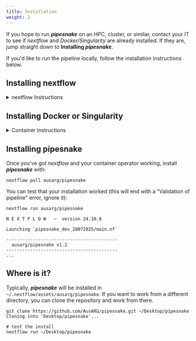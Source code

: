 ```yaml
---
title: Installation
weight: 2
---
```


If you hope to run ***pipesnake*** on an HPC, cluster, or similar, contact your IT to see if *nextflow* and *Docker/Singularity* are already installed. If they are, jump straight down to **Installing *pipesnake***. 


If you'd like to run the pipeline locally, follow the installation instructions below.

</details>

## Installing nextflow
<details>
<summary>nextflow Instructions</summary>

***pipesnake*** relies on having *nextflow* installed (version >=23.04.1). 

Our advice is to follow the official [nextflow installation instructions](https://www.nextflow.io/docs/latest/install.html#installation). 

<details>
<summary>Having trouble?</summary>

For the vast majority of people *nextflow* installation should be relatively painless. If that's not you, follow along below. *nextflow* requires a recent version of Java (11+). You can check which Java you're running by opening up a terminal and typing 
```
java -version
``` 
If you need a newer version of Java, you can start by installing SDK with the command 
```
curl -s "https://get.sdkman.io" | bash
```
Once that installation has completed, close your terminal and open a fresh one. You should then be able to install a newer Java with SDK, e.g. 
```
sdk install java 17.0.6-amzn
```
Finally, you can download *nextflow* with 
```
wget -qO- https://get.nextflow.io | bash
```
then make the binary executable with 
```
chmod +x nextflow
```
Feel free to move the nextflow file to the directory of your choice, and add it to your `$PATH` variable so you can call it with `$ nextflow` instead of specifying the full path name.
</details>

</details>



## Installing Docker or Singularity
<details>
<summary>Container Instructions</summary>

*nextflow* works by operating software that has been containerized by *Docker* or *Singularity*. Recently, *Singularity* changed their name to *Apptainer*, we'll stick with *Singularity* for consistency.

Our advice is to follow the official [*Docker*](https://docs.docker.com/engine/install/) or [*Singularity*](https://apptainer.org/docs/admin/main/installation.html). 

<details>
<summary>Having Trouble?</summary>

If you're running into trouble installing *Docker*, consider using [*Docker Desktop*](https://docs.docker.com/desktop/), a streamlined version with a useful interface. 

If you're running into trouble installing *Singularity*, try following [these instructions](https://singularity-tutorial.github.io/01-installation/).
</details>


</details>

## Installing pipesnake

Once you've got _nextflow_ and your container operator working, install ***pipesnake*** with:
```
nextflow pull ausarg/pipesnake
```

You can test that your installation worked (this will end with a "Validation of pipeline" error, ignore it):
```
nextflow run ausarg/pipesnake

N E X T F L O W   ~  version 24.10.0

Launching `pipesnake_dev_28072025/main.nf`

------------------------------------------
  ausarg/pipesnake v1.2
------------------------------------------
...

```

## Where is it?
Typically, ***pipesnake*** will be installed in ` ~/.nextflow/assets/ausarg/pipesnake `.
If you want to work from a different directory, you can clone the repository and work from there.
```
git clone https://github.com/AusARG/pipesnake.git ~/Desktop/pipesnake
Cloning into 'Desktop/pipesnake'...

# test the install
nextflow run ~/Desktop/pipesnake
```




